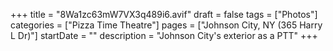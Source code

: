 +++
title = "8Wa1zc63mW7VX3q489i6.avif"
draft = false
tags = ["Photos"]
categories = ["Pizza Time Theatre"]
pages = ["Johnson City, NY (365 Harry L Dr)"]
startDate = ""
description = "Johnson City's exterior as a PTT"
+++
